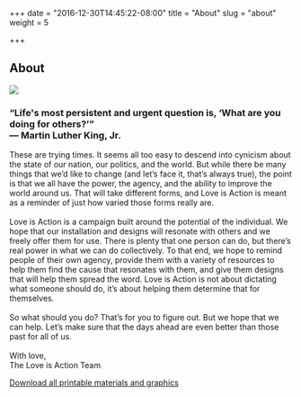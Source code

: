 +++
date = "2016-12-30T14:45:22-08:00"
title = "About"
slug = "about"
weight = 5

+++

<div class="mt2 mb2">
  <h2 class="mb3">About</h2>
  <div class="col-12 overflow-hidden mt2">
    <div class="about-image sm-col-12 md-col-5">
      <div class="about-image-container">
        <img class="fit" src="/img/lisa-about-011017.jpg">
      </div>
    </div>
    <div class="about-copy sm-col-12 md-col-7">
      <div class="sm-col-12 md-col-11 mb2 overflow-hidden">
        <h3 class="overflow-hidden"><span class="italic">“Life's most persistent and urgent question is, ‘What are you doing for others?’”</span>
        </br>
        <span class="author right-align pt1">― Martin Luther King, Jr.</span></h3>
      </div>
      <p class="mt3">These are trying times. It seems all too easy to descend into cynicism about the state of our nation, our politics, and the world. But while there be many things that we’d like to change (and let’s face it, that’s always true), the point is that we all have the power, the agency, and the ability to improve the world around us. That will take different forms, and Love is Action is meant as a reminder of just how varied those forms really are.
      </br>
      </br>
      Love is Action is a campaign built around the potential of the individual. We hope that our installation and designs will resonate with others and we freely offer them for use. There is plenty that one person can do, but there’s real power in what we can do collectively. To that end, we hope to remind people of their own agency, provide them with a variety of resources to help them find the cause that resonates with them, and give them designs that will help them spread the word. Love is Action is not about dictating what someone should do, it’s about helping them determine that for themselves.
      </br>
      </br>
      So what should you do? That’s for you to figure out. But we hope that we can help. Let’s make sure that the days ahead are even better than those past for all of us.
      </br>
      </br>
      With love,
      </br>
      The Love is Action Team</p>
    </div>
  </div>
  <div class="clearfix mt3 mb3">
    <a href="/pdf/loveisaction_all-files.zip" target="_blank">Download all printable materials and graphics</a>
  </div>
<div>
